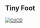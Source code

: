 ## Tiny Foot
[![CI/CD](https://github.com/cse210-fa24-group3/tiny_foot/actions/workflows/node.js.yml/badge.svg)](https://github.com/cse210-fa24-group3/tiny_foot/actions/workflows/node.js.yml)
